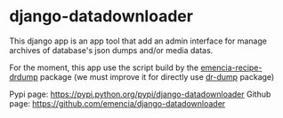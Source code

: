 # django-datadownloader

This django app is an app tool that add an admin interface for manage archives
of database's json dumps and/or media datas.

For the moment, this app use the script build by the
[emencia-recipe-drdump](https://pypi.python.org/pypi/emencia-recipe-drdump)
package (we must improve it for directly use
[dr-dump](https://github.com/emencia/dr-dump) package)

Pypi page: https://pypi.python.org/pypi/django-datadownloader
Github page: https://github.com/emencia/django-datadownloader
